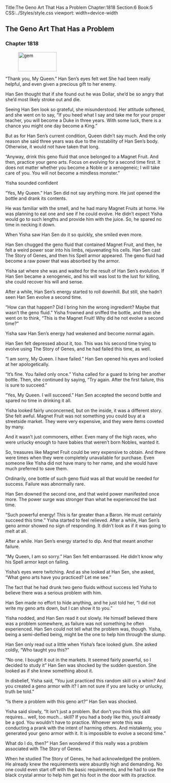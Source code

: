 Title:The Geno Art That Has a Problem 
Chapter:1818 
Section:6 
Book:5 
CSS:../Styles/style.css 
viewport: width=device-width
  
## The Geno Art That Has a Problem
### Chapter 1818
  
<figure>
	<img src="../Images/gem.gif" alt="gem" id="gem" width="120" height="60" />
</figure>
  

  
“Thank you, My Queen.” Han Sen’s eyes felt wet She had been really helpful, and even given a precious gift to her enemy.

Han Sen thought that if she found out he was Dollar, she’d be so angry that she’d most likely stroke out and die.

Seeing Han Sen look so grateful, she misunderstood. Her attitude softened, and she went on to say, “If you heed what I say and take me for your proper teacher, you will become a Duke in three years. With some luck, there is a chance you might one day become a King.”

But as for Han Sen’s current condition, Queen didn’t say much. And the only reason she said three years was due to the instability of Han Sen’s body. Otherwise, it would not have taken that long.

“Anyway, drink this geno fluid that once belonged to a Magnet Fruit. And then, practice your geno arts. Focus on evolving for a second time first. It does not matter whether you become a Noble or a xenogeneic; I will take care of you. You will not become a mindless monster.”

Yisha sounded confident

“Yes, My Queen.” Han Sen did not say anything more. He just opened the bottle and drank its contents.

He was familiar with the smell, and he had many Magnet Fruits at home. He was planning to eat one and see if he could evolve. He didn’t expect Yisha would go to such lengths and provide him with the juice. So, he spared no time in necking it down.

When Yisha saw Han Sen do it so quickly, she smiled even more.

Han Sen chugged the geno fluid that contained Magnet Fruit, and then, he felt a weird power soar into his limbs, rejuvenating his cells. Han Sen cast The Story of Genes, and then his Spell armor appeared. The geno fluid had become a raw power that was absorbed by the armor.

Yisha sat where she was and waited for the result of Han Sen’s evolution. If Han Sen became a xenogeneic, and his will was lost to the lust for killing, she could recover his will and sense.

After a while, Han Sen’s energy started to roll downhill. But still, she hadn’t seen Han Sen evolve a second time.

“How can that happen? Did I bring him the wrong ingredient? Maybe that wasn’t the geno fluid.” Yisha frowned and sniffed the bottle, and then she went on to think, “This is the Magnet Fruit! Why did he not evolve a second time?”

Yisha saw Han Sen’s energy had weakened and become normal again.

Han Sen felt depressed about it, too. This was his second time trying to evolve using The Story of Genes, and he had failed this time, as well.

“I am sorry, My Queen. I have failed.” Han Sen opened his eyes and looked at her apologetically.

“It’s fine. You failed only once.” Yisha called for a guard to bring her another bottle. Then, she continued by saying, “Try again. After the first failure, this is sure to succeed.”

“Yes, My Queen. I will succeed.” Han Sen accepted the second bottle and spared no time in drinking it all.

Yisha looked fairly unconcerned, but on the inside, it was a different story. She felt awful. Magnet Fruit was not something you could buy at a streetside market. They were very expensive, and they were items coveted by many.

And it wasn’t just commoners, either. Even many of the high races, who were unlucky enough to have babies that weren’t born Nobles, wanted it.

So, treasures like Magnet Fruit could be very expensive to obtain. And there were times when they were completely unavailable for purchase. Even someone like Yisha did not have many to her name, and she would have much preferred to save them.

Ordinarily, one bottle of such geno fluid was all that would be needed for success. Failure was abnormally rare.

Han Sen downed the second one, and that weird power manifested once more. The power surge was stronger than what he experienced the last time.

“Such powerful energy! This is far greater than a Baron. He must certainly succeed this time.” Yisha started to feel relieved. After a while, Han Sen’s geno armor showed no sign of responding. It didn’t look as if it was going to melt at all.

After a while. Han Sen’s energy started to dip. And that meant another failure.

“My Queen, I am so sorry.” Han Sen felt embarrassed. He didn’t know why his Spell armor kept on failing.

Yisha’s eyes were twitching. And as she looked at Han Sen, she asked, “What geno arts have you practiced? Let me see.”

The fact that he had drunk two geno fluids without success led Yisha to believe there was a serious problem with him.

Han Sen made no effort to hide anything, and he just told her, “I did not write my geno arts down, but I can show it to you.”

Yisha nodded, and Han Sen read it out slowly. He himself believed there was a problem somewhere, as failure was not something he often experienced. Han Sen could not tell what the problem was, though. Yisha, being a semi-deified being, might be the one to help him through the slump.

Han Sen only read out a little when Yisha’s face looked glum. She asked coldly, “Who taught you this?”

“No one. I bought it out in the markets. It seemed fairly powerful, so I decided to study it” Han Sen was shocked by the sudden question. She looked as if she knew something about it.

In disbelief, Yisha said, “You just practiced this random skill on a whim? And you created a geno armor with it? I am not sure if you are lucky or unlucky, truth be told.”

“Is there a problem with this geno art?” Han Sen was shocked.

Yisha said slowly, “It isn’t just a problem. But don’t you think this skill requires… well, too much… skill? If you had a body like this, you’d already be a god. You wouldn’t have to practice. Whoever wrote this was conducting a prank with the intent of harming others. And mistakenly, you generated your geno armor with it. It is impossible to evolve a second time.”

What do I do, then?” Han Sen wondered if this really was a problem associated with The Story of Genes.

When he studied The Story of Genes, he had acknowledged the problem. He already knew the requirements were absurdly high and demanding. No one could even start off with the basic requirements, and he had to use the black crystal armor to help him get his foot in the door with its practice.